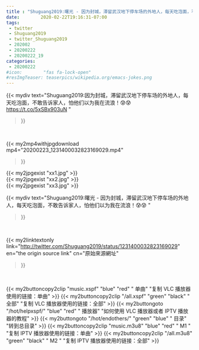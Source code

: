 ```yaml
---
title : "Shuguang2019:曙光 - 因为封城，滞留武汉地下停车场的外地人，每天吃泡面，不敢告诉家人，怕他们以为我在流浪！😰😰 "
date:        2020-02-22T19:16:31-07:00
tags:
 - twitter
 - Shuguang2019
 - twitter_Shuguang2019
 - 202002
 - 20200222
 - 20200222_19
categories:
 - 20200222
#icon:        "fas fa-lock-open"
#resImgTeaser: teaserpics/wikipedia.org/emacs-jokes.png
---
```


{{< mydiv text="Shuguang2019:因为封城，滞留武汉地下停车场的外地人，每天吃泡面，不敢告诉家人，怕他们以为我在流浪！😰😰 https://t.co/5xSBx903uN "
>}}
<br>


{{< my2mp4withjpgdownload mp4="20200223_1231400032823169029.mp4"
>}}

{{< my2jpgexist "xx1.jpg" >}}<br>
{{< my2jpgexist "xx2.jpg" >}}<br>
{{< my2jpgexist "xx3.jpg" >}}<br>



{{< mydiv text="Shuguang2019:曙光 - 因为封城，滞留武汉地下停车场的外地人，每天吃泡面，不敢告诉家人，怕他们以为我在流浪！😰😰 "
>}}
<br>

{{< my2linktextonly link="http://twitter.com/Shuguang2019/status/1231400032823169029"
en="the origin source link" cn="原始來源網址"
>}}


<br>

{{< my2buttoncopy2clip "music.xspf"        "blue"   "red"    " 单曲"  "复制 VLC 播放器使用的链接：单曲" >}} {{< my2buttoncopy2clip "/all.xspf"         "green"  "black"  " 全部"  "复制 VLC 播放器使用的链接：全部" >}} {{< my2buttongoto      "/hot/helpxspf/"    "blue"   "red"    " 播放器" "如何使用 VLC 播放器或者 IPTV 播放器的教程" >}} {{< my2buttongoto      "/hot/endothers/"   "green"  "blue"   " 目录"   "转到总目录" >}} {{< my2buttoncopy2clip "music.m3u8"        "blue"   "red"    " M1 "    "复制 IPTV 播放器使用的链接：单曲" >}} {{< my2buttoncopy2clip "/all.m3u8"         "green"  "black"  " M2 "    "复制 IPTV 播放器使用的链接：全部" >}} 
